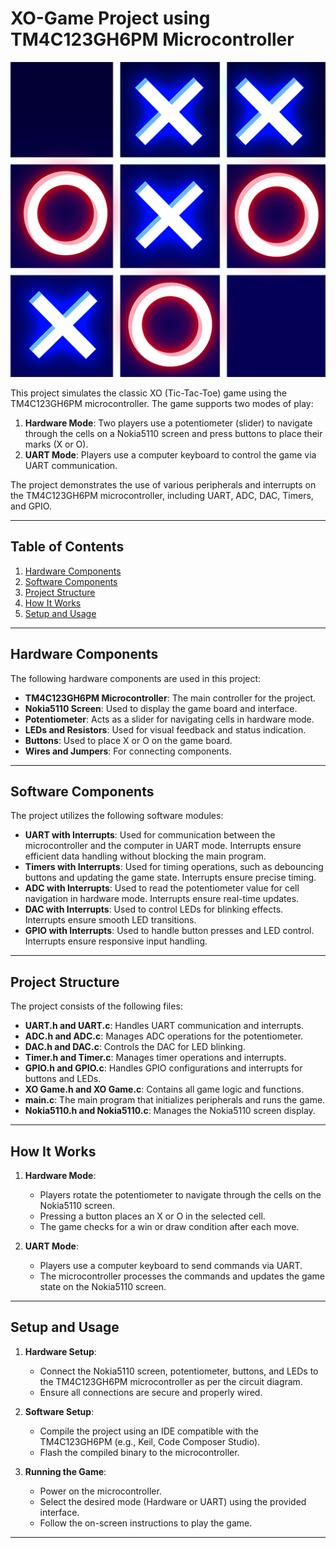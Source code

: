 # XO-Game Project using TM4C123GH6PM Microcontroller

<p align="center">
  <img src="unnamed.png" alt="Gameplay">
</p>

This project simulates the classic XO (Tic-Tac-Toe) game using the TM4C123GH6PM microcontroller. The game supports two modes of play:
1. **Hardware Mode**: Two players use a potentiometer (slider) to navigate through the cells on a Nokia5110 screen and press buttons to place their marks (X or O).
2. **UART Mode**: Players use a computer keyboard to control the game via UART communication.

The project demonstrates the use of various peripherals and interrupts on the TM4C123GH6PM microcontroller, including UART, ADC, DAC, Timers, and GPIO.

---

## Table of Contents
1. [Hardware Components](#hardware-components)
2. [Software Components](#software-components)
3. [Project Structure](#project-structure)
4. [How It Works](#how-it-works)
5. [Setup and Usage](#setup-and-usage)

---

## Hardware Components
The following hardware components are used in this project:
- **TM4C123GH6PM Microcontroller**: The main controller for the project.
- **Nokia5110 Screen**: Used to display the game board and interface.
- **Potentiometer**: Acts as a slider for navigating cells in hardware mode.
- **LEDs and Resistors**: Used for visual feedback and status indication.
- **Buttons**: Used to place X or O on the game board.
- **Wires and Jumpers**: For connecting components.

---

## Software Components
The project utilizes the following software modules:
- **UART with Interrupts**: Used for communication between the microcontroller and the computer in UART mode. Interrupts ensure efficient data handling without blocking the main program.
- **Timers with Interrupts**: Used for timing operations, such as debouncing buttons and updating the game state. Interrupts ensure precise timing.
- **ADC with Interrupts**: Used to read the potentiometer value for cell navigation in hardware mode. Interrupts ensure real-time updates.
- **DAC with Interrupts**: Used to control LEDs for blinking effects. Interrupts ensure smooth LED transitions.
- **GPIO with Interrupts**: Used to handle button presses and LED control. Interrupts ensure responsive input handling.

---

## Project Structure
The project consists of the following files:
- **UART.h and UART.c**: Handles UART communication and interrupts.
- **ADC.h and ADC.c**: Manages ADC operations for the potentiometer.
- **DAC.h and DAC.c**: Controls the DAC for LED blinking.
- **Timer.h and Timer.c**: Manages timer operations and interrupts.
- **GPIO.h and GPIO.c**: Handles GPIO configurations and interrupts for buttons and LEDs.
- **XO Game.h and XO Game.c**: Contains all game logic and functions.
- **main.c**: The main program that initializes peripherals and runs the game.
- **Nokia5110.h and Nokia5110.c**: Manages the Nokia5110 screen display.

---

## How It Works
1. **Hardware Mode**:
   - Players rotate the potentiometer to navigate through the cells on the Nokia5110 screen.
   - Pressing a button places an X or O in the selected cell.
   - The game checks for a win or draw condition after each move.

2. **UART Mode**:
   - Players use a computer keyboard to send commands via UART.
   - The microcontroller processes the commands and updates the game state on the Nokia5110 screen.

---

## Setup and Usage
1. **Hardware Setup**:
   - Connect the Nokia5110 screen, potentiometer, buttons, and LEDs to the TM4C123GH6PM microcontroller as per the circuit diagram.
   - Ensure all connections are secure and properly wired.

2. **Software Setup**:
   - Compile the project using an IDE compatible with the TM4C123GH6PM (e.g., Keil, Code Composer Studio).
   - Flash the compiled binary to the microcontroller.

3. **Running the Game**:
   - Power on the microcontroller.
   - Select the desired mode (Hardware or UART) using the provided interface.
   - Follow the on-screen instructions to play the game.

---
